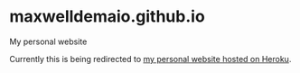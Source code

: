 # maxwelldemaio.github.io
My personal website

Currently this is being redirected to [my personal website hosted on Heroku](https://www.maxdemaio.herokuapp.com/).
